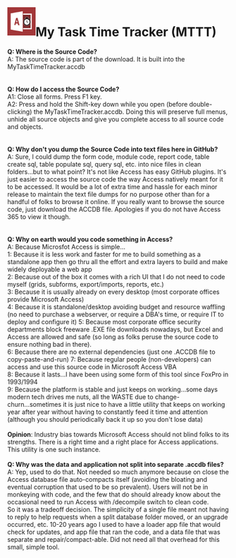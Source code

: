 <img align="left" src="https://github.com/DataResearchLabs/my_task_time_tracker/blob/main/img/application_icon.png" width="64px">

# My Task Time Tracker (MTTT) 


**Q: Where is the Source Code?**<br>
A: The source code is part of the download.  It is built into the MyTaskTimeTracker.accdb<br>
<br>
<br>
**Q: How do I access the Source Code?**<br>
A1: Close all forms.  Press F1 key.<br>
A2: Press and hold the Shift-key down while you open (before double-clicking) the MyTaskTimeTracker.accdb. Doing this will preserve full menus, unhide all source objects and give you complete access to all source code and objects.<br>
<br>
<br>
**Q: Why don't you dump the Source Code into text files here in GitHub?**<br>
A: Sure, I could dump the form code, module code, report code, table create sql, table populate sql, query sql, etc. into nice files in clean folders...but to what point?  It's not like Access has easy GitHub plugins.  It's just easier to access the source code the way Access natively meant for it to be accessed.  It would be a lot of extra time and hassle for each minor release to maintain the text file dumps for no purpose other than for a handful of folks to browse it online.  If you really want to browse the source code, just download the ACCDB file.  Apologies if you do not have Access 365 to view it though.<br>
<br>
<br>
**Q: Why on earth would you code something in Access?**<br>
A: Because Microsfot Access is simple...<br>
1: Because it is less work and faster for me to build something as a standalone app then go thru all the effort and extra layers to build and make widely deployable a web app<br>
2: Because out of the box it comes with a rich UI that I do not need to code myself (grids, subforms, export/imports, reports, etc.)<br>
3: Because it is usually already on every desktop (most corporate offices provide Microsoft Access)<br>
4: Because it is standalone/desktop avoiding budget and resource waffling (no need to purchase a webserver, or require a DBA's time, or require IT to deploy and configure it)
5: Because most corporate office security departments block freeware .EXE file downloads nowadays, but Excel and Access are allowed and safe (so long as folks peruse the source code to ensure nothing bad in there).<br>
6: Because there are no external dependencies (just one .ACCDB file to copy-paste-and-run)
7: Because regular people (non-developers) can access and use this source code in Microsoft Access VBA<br>
8: Because it lasts...I have been using some form of this tool since FoxPro in 1993/1994<br>
9: Because the platform is stable and just keeps on working...some days modern tech drives me nuts, all the WASTE due to change-churn...sometimes it is just nice to have a little utility that keeps on working year after year without having to constantly feed it time and attention (although you should periodically back it up so you don't lose data)<br>
<br>
**Opinion**: Industry bias towards Microsoft Access should not blind folks to its strengths.  There is a right time and a right place for Access applications.  This utility is one such instance.
<br>
<br>
**Q: Why was the data and application not split into separate .accdb files?**<br>
A: Yep, used to do that.   Not needed so much anymore because on close the Access database file auto-compacts itself (avoiding the bloating and eventual corruption that used to be so prevalent).  Users will not be in monkeying with code, and the few that do should already know about the occasional need to run Access with /decompile switch to clean code.<br>
So it was a tradeoff decision.  The simplicity of a single file meant not having to reply to help requests when a split database folder moved, or an upgrade occurred, etc.  10-20 years ago I used to have a loader app file that would check for updates, and app file that ran the code, and a data file that was separate and repair/compact-able.  Did not need all that overhead for this small, simple tool.<br>
